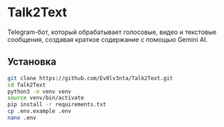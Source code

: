 # Talk2Text

Telegram-бот, который обрабатывает голосовые, видео и текстовые сообщения, создавая краткое содержание с помощью Gemini AI.

## Установка

```bash
git clone https://github.com/Ev0lv3nta/Talk2Text.git
cd Talk2Text
python3 -m venv venv
source venv/bin/activate
pip install -r requirements.txt
cp .env.example .env
nano .env
